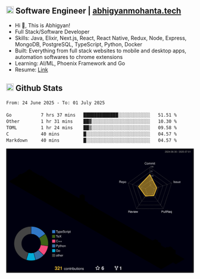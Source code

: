 ## <img src="https://media.giphy.com/media/v1.Y2lkPTc5MGI3NjExNjBuMTFuMDMxcjR0OXp2Zjk5Z3A2ajkzYWpiaDFmdWJhZzY2anM1MCZlcD12MV9naWZzX3NlYXJjaCZjdD1n/UcK7JalnjCz0k/giphy.gif" width="20" height="20" /> Software Engineer | [abhigyanmohanta.tech](https://abhigyanmohanta.tech)


- Hi 👋, This is Abhigyan!
- Full Stack/Software Developer
- Skills: Java, Elixir, Next.js, React, React Native, Redux, Node, Express, MongoDB, PostgreSQL, TypeScript, Python, Docker
- Built: Everything from full stack websites to mobile and desktop apps, automation softwares to chrome extensions
- Learning: AI/ML, Phoenix Framework and Go
- Resume: [Link](https://abhigyan-mohanta.github.io/resume/)


## <img src="https://media.giphy.com/media/v1.Y2lkPTc5MGI3NjExOTVzbjE3Z3F6bDhrNGtzYWpiODJkeTRhcHRqN3MwaGV2cTZ3ajR3eCZlcD12MV9naWZzX3NlYXJjaCZjdD1n/o0vwzuFwCGAFO/giphy.gif" width="20" height="20" /> Github Stats
<!--START_SECTION:waka-->

```txt
From: 24 June 2025 - To: 01 July 2025

Go           7 hrs 37 mins   █████████████░░░░░░░░░░░░   51.51 %
Other        1 hr 31 mins    ██▓░░░░░░░░░░░░░░░░░░░░░░   10.30 %
TOML         1 hr 24 mins    ██▒░░░░░░░░░░░░░░░░░░░░░░   09.58 %
C            40 mins         █░░░░░░░░░░░░░░░░░░░░░░░░   04.57 %
Markdown     40 mins         █░░░░░░░░░░░░░░░░░░░░░░░░   04.57 %
```

<!--END_SECTION:waka-->
![](./profile-3d-contrib/profile-night-rainbow.svg)
